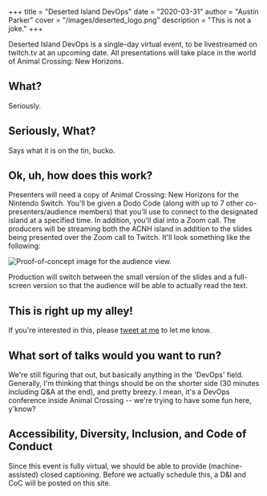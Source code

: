 +++
title = "Deserted Island DevOps"
date = "2020-03-31"
author = "Austin Parker"
cover = "/images/deserted_logo.png"
description = "This is not a joke."
+++

Deserted Island DevOps is a single-day virtual event, to be livestreamed on twitch.tv at an upcoming date. All presentations will take place in the world of Animal Crossing: New Horizons.

## What?

Seriously.

## Seriously, What?

Says what it is on the tin, bucko.

## Ok, uh, how does this work?

Presenters will need a copy of Animal Crossing: New Horizons for the Nintendo Switch. You'll be given a Dodo Code (along with up to 7 other co-presenters/audience members) that you'll use to connect to the designated island at a specified time. In addition, you'll dial into a Zoom call. The producers will be streaming both the ACNH island in addition to the slides being presented over the Zoom call to Twitch. It'll look something like the following:

![Proof-of-concept image for the audience view.](/images/concept.png)

Production will switch between the small version of the slides and a full-screen version so that the audience will be able to actually read the text.

## This is right up my alley!

If you're interested in this, please [tweet at me](http://twitter.com/austinlparker) to let me know.

## What sort of talks would you want to run?

We're still figuring that out, but basically anything in the 'DevOps' field. Generally, I'm thinking that things should be on the shorter side (30 minutes including Q&A at the end), and pretty breezy. I mean, it's a DevOps conference inside Animal Crossing -- we're trying to have some fun here, y'know?

## Accessibility, Diversity, Inclusion, and Code of Conduct

Since this event is fully virtual, we should be able to provide (machine-assisted) closed captioning. Before we actually schedule this, a D&I and CoC will be posted on this site.